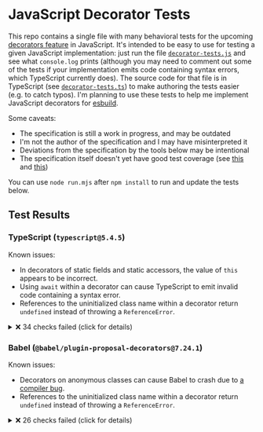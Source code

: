 # JavaScript Decorator Tests

This repo contains a single file with many behavioral tests for the upcoming [decorators feature](https://github.com/tc39/proposal-decorators) in JavaScript. It's intended to be easy to use for testing a given JavaScript implementation: just run the file [`decorator-tests.js`](./decorator-tests.js) and see what `console.log` prints (although you may need to comment out some of the tests if your implementation emits code containing syntax errors, which TypeScript currently does). The source code for that file is in TypeScript (see [`decorator-tests.ts`](./decorator-tests.ts)) to make authoring the tests easier (e.g. to catch typos). I'm planning to use these tests to help me implement JavaScript decorators for [esbuild](https://github.com/evanw/esbuild).

Some caveats:

* The specification is still a work in progress, and may be outdated
* I'm not the author of the specification and I may have misinterpreted it
* Deviations from the specification by the tools below may be intentional
* The specification itself doesn't yet have good test coverage (see [this](https://github.com/tc39/test262/issues/3997) and [this](https://github.com/tc39/test262/issues/4042))

You can use `node run.mjs` after `npm install` to run and update the tests below.

## Test Results

### TypeScript (`typescript@5.4.5`)

Known issues:

* In decorators of static fields and static accessors, the value of `this` appears to be incorrect.
* Using `await` within a decorator can cause TypeScript to emit invalid code containing a syntax error.
* References to the uninitialized class name within a decorator return `undefined` instead of throwing a `ReferenceError`.

<details>
<summary>❌ 34 checks failed (click for details)</summary>

```
❌ Decorator list evaluation: "this" (class statement)
  Code: _classThis_1.foo(5)
  Throws: TypeError: _classThis_1.foo is not a function

❌ Decorator list evaluation: "this" (class statement)
  Code: _classThis_1.foo(11)
  Throws: TypeError: _classThis_1.foo is not a function

❌ Decorator list evaluation: "this" (class statement)
  Code: '' + log
  Expected: "0,1,2,3,4,5,6,7,8,9,10,11"
  Observed: "0,1,2,3,4,6,7,8,9,10"

❌ Decorator list evaluation: "this" (class expression)
  Code: _classThis_1.foo(5)
  Throws: TypeError: _classThis_1.foo is not a function

❌ Decorator list evaluation: "this" (class expression)
  Code: _classThis_1.foo(11)
  Throws: TypeError: _classThis_1.foo is not a function

❌ Decorator list evaluation: "this" (class expression)
  Code: '' + log
  Expected: "0,1,2,3,4,5,6,7,8,9,10,11"
  Observed: "0,1,2,3,4,6,7,8,9,10"

❌ Decorator list evaluation: "await" (class statement)
  Throws: SyntaxError: "await" can only be used inside an "async" function

❌ Decorator list evaluation: "await" (class expression)
  Throws: SyntaxError: "await" can only be used inside an "async" function

❌ Decorator list evaluation: Class binding (class statement)
  Code: error instanceof ReferenceError
  Expected: true
  Observed: false

❌ Decorator list evaluation: Class binding (class statement)
  Code: error instanceof ReferenceError
  Expected: true
  Observed: false

❌ Decorator list evaluation: Class binding (class statement)
  Code: error instanceof ReferenceError
  Expected: true
  Observed: false

❌ Decorator list evaluation: Class binding (class statement)
  Code: error instanceof ReferenceError
  Expected: true
  Observed: false

❌ Decorator list evaluation: Class binding (class statement)
  Code: error instanceof ReferenceError
  Expected: true
  Observed: false

❌ Decorator list evaluation: Class binding (class statement)
  Code: error instanceof ReferenceError
  Expected: true
  Observed: false

❌ Decorator list evaluation: Class binding (class statement)
  Code: error instanceof ReferenceError
  Expected: true
  Observed: false

❌ Decorator list evaluation: Class binding (class statement)
  Code: error instanceof ReferenceError
  Expected: true
  Observed: false

❌ Decorator list evaluation: Class binding (class statement)
  Code: error instanceof ReferenceError
  Expected: true
  Observed: false

❌ Decorator list evaluation: Class binding (class statement)
  Code: error instanceof ReferenceError
  Expected: true
  Observed: false

❌ Decorator list evaluation: Class binding (class statement)
  Code: error instanceof ReferenceError
  Expected: true
  Observed: false

❌ Decorator list evaluation: Class binding (class statement)
  Code: firstFn()
  Expected: null
  Observed: class

❌ Decorator list evaluation: Class binding (class expression)
  Code: error instanceof ReferenceError
  Expected: true
  Observed: false

❌ Decorator list evaluation: Class binding (class expression)
  Code: error instanceof ReferenceError
  Expected: true
  Observed: false

❌ Decorator list evaluation: Class binding (class expression)
  Code: error instanceof ReferenceError
  Expected: true
  Observed: false

❌ Decorator list evaluation: Class binding (class expression)
  Code: error instanceof ReferenceError
  Expected: true
  Observed: false

❌ Decorator list evaluation: Class binding (class expression)
  Code: error instanceof ReferenceError
  Expected: true
  Observed: false

❌ Decorator list evaluation: Class binding (class expression)
  Code: error instanceof ReferenceError
  Expected: true
  Observed: false

❌ Decorator list evaluation: Class binding (class expression)
  Code: error instanceof ReferenceError
  Expected: true
  Observed: false

❌ Decorator list evaluation: Class binding (class expression)
  Code: error instanceof ReferenceError
  Expected: true
  Observed: false

❌ Decorator list evaluation: Class binding (class expression)
  Code: error instanceof ReferenceError
  Expected: true
  Observed: false

❌ Decorator list evaluation: Class binding (class expression)
  Code: error instanceof ReferenceError
  Expected: true
  Observed: false

❌ Decorator list evaluation: Class binding (class expression)
  Code: error instanceof ReferenceError
  Expected: true
  Observed: false

❌ Decorator list evaluation: Class binding (class expression)
  Code: error instanceof ReferenceError
  Expected: true
  Observed: false

❌ Initializer order (public members, class expression)
  Code: log + ''
  Expected: "start,extends,M1,M2,G1,G2,S1,S2,A1,A2,m1,m2,g1,g2,s1,s2,a1,a2,F1,F2,f1,f2,c1,c2,M3,M4,M5,M6,G3,G4,G5,G6,S3,S4,S5,S6,static:start,F7,F8,F3,F4,F5,F6,A7,A8,A3,A4,A5,A6,static:end,c3,c4,c5,c6,after,ctor:start,m3,m4,m5,m6,g3,g4,g5,g6,s3,s4,s5,s6,f7,f8,f3,f4,f5,f6,a7,a8,a3,a4,a5,a6,ctor:end,end"
  Observed: "start,extends,M1,M2,G1,G2,S1,S2,A1,A2,m1,m2,g1,g2,s1,s2,a1,a2,F1,F2,f1,f2,c1,c2,M3,M4,M5,M6,G3,G4,G5,G6,S3,S4,S5,S6,static:start,F7,F8,F3,F4,F5,F6,A7,A8,A3,A4,A5,A6,static:end,c3,c4,c5,c6,F7,F8,F3,F4,F5,F6,A7,A8,after,ctor:start,m3,m4,m5,m6,g3,g4,g5,g6,s3,s4,s5,s6,f7,f8,f3,f4,f5,f6,a7,a8,a3,a4,a5,a6,ctor:end,end"

❌ Initializer order (private members, class expression)
  Code: log + ''
  Expected: "start,extends,M1,M2,G1,G2,S1,S2,A1,A2,m1,m2,g1,g2,s1,s2,a1,a2,F1,F2,f1,f2,c1,c2,M3,M4,M5,M6,G3,G4,G5,G6,S3,S4,S5,S6,static:start,F7,F8,F3,F4,F5,F6,A7,A8,A3,A4,A5,A6,static:end,c3,c4,c5,c6,after,ctor:start,m3,m4,m5,m6,g3,g4,g5,g6,s3,s4,s5,s6,f7,f8,f3,f4,f5,f6,a7,a8,a3,a4,a5,a6,ctor:end,end"
  Observed: "start,extends,M1,M2,G1,G2,S1,S2,A1,A2,m1,m2,g1,g2,s1,s2,a1,a2,F1,F2,f1,f2,c1,c2,M3,M4,M5,M6,G3,G4,G5,G6,S3,S4,S5,S6,static:start,F7,F8,F3,F4,F5,F6,A7,A8,A3,A4,A5,A6,static:end,c3,c4,c5,c6,F7,F8,F3,F4,F5,F6,A7,A8,after,ctor:start,m3,m4,m5,m6,g3,g4,g5,g6,s3,s4,s5,s6,f7,f8,f3,f4,f5,f6,a7,a8,a3,a4,a5,a6,ctor:end,end"

❌ 34 checks failed
```

</details>

### Babel (`@babel/plugin-proposal-decorators@7.24.1`)

Known issues:

* Decorators on anonymous classes can cause Babel to crash due to [a compiler bug](https://github.com/babel/babel/issues/16473).
* References to the uninitialized class name within a decorator return `undefined` instead of throwing a `ReferenceError`.

<details>
<summary>❌ 26 checks failed (click for details)</summary>

```
❌ Decorator list evaluation: Computed names (class expression)
  Throws: unknown file: Property object of MemberExpression expected node to be of a type ["Expression","Super"] but instead got undefined

❌ Decorator list evaluation: "this" (class expression)
  Throws: unknown file: Property object of MemberExpression expected node to be of a type ["Expression","Super"] but instead got undefined

❌ Decorator list evaluation: "await" (class expression)
  Throws: unknown file: Property object of MemberExpression expected node to be of a type ["Expression","Super"] but instead got undefined

❌ Decorator list evaluation: Outer private name (class expression)
  Throws: unknown file: Property object of MemberExpression expected node to be of a type ["Expression","Super"] but instead got undefined

❌ Decorator list evaluation: Class binding (class statement)
  Code: error instanceof ReferenceError
  Expected: true
  Observed: false

❌ Decorator list evaluation: Class binding (class statement)
  Code: error instanceof ReferenceError
  Expected: true
  Observed: false

❌ Decorator list evaluation: Class binding (class statement)
  Code: error instanceof ReferenceError
  Expected: true
  Observed: false

❌ Decorator list evaluation: Class binding (class statement)
  Code: error instanceof ReferenceError
  Expected: true
  Observed: false

❌ Decorator list evaluation: Class binding (class statement)
  Code: error instanceof ReferenceError
  Expected: true
  Observed: false

❌ Decorator list evaluation: Class binding (class statement)
  Code: error instanceof ReferenceError
  Expected: true
  Observed: false

❌ Decorator list evaluation: Class binding (class statement)
  Code: error instanceof ReferenceError
  Expected: true
  Observed: false

❌ Decorator list evaluation: Class binding (class statement)
  Code: error instanceof ReferenceError
  Expected: true
  Observed: false

❌ Decorator list evaluation: Class binding (class statement)
  Code: error instanceof ReferenceError
  Expected: true
  Observed: false

❌ Decorator list evaluation: Class binding (class statement)
  Code: error instanceof ReferenceError
  Expected: true
  Observed: false

❌ Decorator list evaluation: Class binding (class expression)
  Code: error instanceof ReferenceError
  Expected: true
  Observed: false

❌ Decorator list evaluation: Class binding (class expression)
  Code: error instanceof ReferenceError
  Expected: true
  Observed: false

❌ Decorator list evaluation: Class binding (class expression)
  Code: error instanceof ReferenceError
  Expected: true
  Observed: false

❌ Decorator list evaluation: Class binding (class expression)
  Code: error instanceof ReferenceError
  Expected: true
  Observed: false

❌ Decorator list evaluation: Class binding (class expression)
  Code: error instanceof ReferenceError
  Expected: true
  Observed: false

❌ Decorator list evaluation: Class binding (class expression)
  Code: error instanceof ReferenceError
  Expected: true
  Observed: false

❌ Decorator list evaluation: Class binding (class expression)
  Code: error instanceof ReferenceError
  Expected: true
  Observed: false

❌ Decorator list evaluation: Class binding (class expression)
  Code: error instanceof ReferenceError
  Expected: true
  Observed: false

❌ Decorator list evaluation: Class binding (class expression)
  Code: error instanceof ReferenceError
  Expected: true
  Observed: false

❌ Decorator list evaluation: Class binding (class expression)
  Code: error instanceof ReferenceError
  Expected: true
  Observed: false

❌ Decorator list evaluation: Class binding (class expression)
  Code: error instanceof ReferenceError
  Expected: true
  Observed: false

❌ Decorator list evaluation: Class binding (class expression)
  Code: error instanceof ReferenceError
  Expected: true
  Observed: false

❌ 26 checks failed
```

</details>

